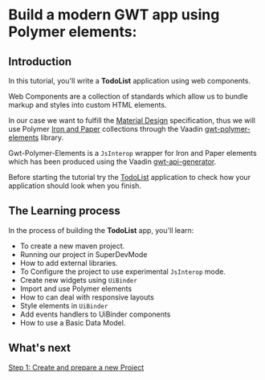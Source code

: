 # Build a modern GWT app using Polymer elements:

## Introduction

In this tutorial, you'll write a **TodoList** application using web components.

Web Components are a collection of standards which allow us to bundle markup and styles into custom HTML elements.

In our case we want to fulfill the [Material Design](http://www.google.es/design/spec/material-design/introduction.html) specification, thus we will use Polymer [Iron and Paper](https://elements.polymer-project.org/) collections through the Vaadin [gwt-polymer-elements](https://github.com/vaadin/gwt-polymer-elements) library.

Gwt-Polymer-Elements is a `JsInterop` wrapper for Iron and Paper elements which has been produced using the Vaadin [gwt-api-generator](https://github.com/vaadin/gwt-api-generator).

Before starting the tutorial try the [TodoList](http://manolo.github.io/gwt-polymer-todo/todo.html) application to check how your application should look when you finish.

## The Learning process

In the process of building the **TodoList** app, you'll learn:

* To create a new maven project.
* Running our project in SuperDevMode
* How to add external libraries.
* To Configure the project to use experimental `JsInterop` mode.
* Create new widgets using `UiBinder`
* Import and use Polymer elements
* How to can deal with responsive layouts
* Style elements in `UiBinder`
* Add events handlers to UiBinder components
* How to use a Basic Data Model.

## What's next

[Step 1: Create and prepare a new Project](widgets-create.html)

